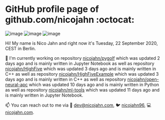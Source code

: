 # GitHub profile page of <!-- github -->github.com/nicojahn<!-- github --> :octocat:

![image](https://img.shields.io/badge/in%20progress%20since-aug.%201996-blue?style=flat) ![image](https://img.shields.io/badge/runs%20on-caffeine-brown?style=flat&logo=buy-me-a-coffee&logoColor=brown) ![image](https://img.shields.io/badge/homepage-blank-white?style=flat&?link=https://nicojahn.com&link=https://nicojahn.com)

Hi! My name is <!-- name -->Nico Jahn<!-- name --> and right now it's <!-- date -->Tuesday, 22 September 2020, CEST<!-- date --> in <!-- city -->Berlin<!-- city -->.

🔭 I'm currently working on <!-- projects -->repository [nicojahn/pygolf](https://github.com/nicojahn/pygolf) which was updated 2 days ago and is mainly written in Jupyter Notebook as well as repository [nicojahn/HighFive](https://github.com/nicojahn/HighFive) which was updated 3 days ago and is mainly written in C++ as well as repository [nicojahn/HighFiveExample](https://github.com/nicojahn/HighFiveExample) which was updated 3 days ago and is mainly written in C++ as well as repository [nicojahn/open-neural-apc](https://github.com/nicojahn/open-neural-apc) which was updated 10 days ago and is mainly written in Python as well as repository [nicojahn/ml-tools](https://github.com/nicojahn/ml-tools) which was updated 11 days ago and is mainly written in Jupyter Notebook<!-- projects -->.

📫 You can reach out to me via <!-- contact -->:email: dev@nicojahn.com, :bird: [nicojahn96](https://twitter.com/nicojahn96), :computer: [nicojahn.com](https://nicojahn.com)<!-- contact -->.
